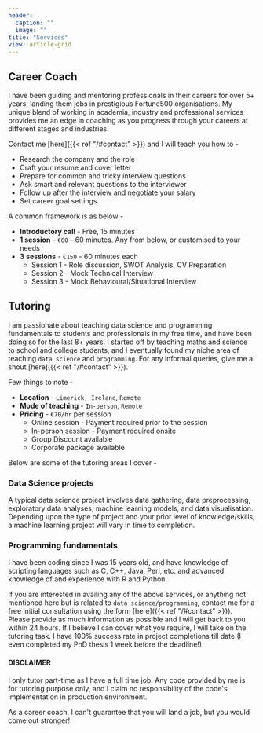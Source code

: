 ```yaml
---
header:
  caption: ""
  image: ""
title: "Services"
view: article-grid
---
```


## Career Coach
I have been guiding and mentoring professionals in their careers for over 5+ years, landing them jobs in prestigious Fortune500 organisations. My unique blend of working in academia, industry and professional services provides me an edge in coaching as you progress through your careers at different stages and industries.

Contact me [here]({{< ref "/#contact" >}}) and I will teach you how to - 

* Research the company and the role
* Craft your resume and cover letter
* Prepare for common and tricky interview questions
* Ask smart and relevant questions to the interviewer
* Follow up after the interview and negotiate your salary
* Set career goal settings

A common framework is as below -

* __Introductory call__ - Free, 15 minutes
* __1 session__ - `€60` - 60 minutes. Any from below, or customised to your needs
* __3 sessions__ - `€150` - 60 minutes each
  + Session 1 - Role discussion, SWOT Analysis, CV Preparation
  + Session 2 - Mock Technical Interview
  + Session 3 - Mock Behavioural/Situational Interview

## Tutoring
I am passionate about teaching data science and programming fundamentals to students and professionals in my free time, and have been doing so for the last 8+ years. I started off by teaching maths and science to school and college students, and I eventually found my niche area of teaching `data science` and `programming`. For any informal queries, give me a shout [here]({{< ref "/#contact" >}}).

Few things to note -

* __Location__ - `Limerick, Ireland`, `Remote`
* __Mode of teaching__ - `In-person`, `Remote`
* __Pricing__ - `€70/hr` per session
  + Online session - Payment required prior to the session
  + In-person session - Payment required onsite
  + Group Discount available
  + Corporate package available

Below are some of the tutoring areas I cover - 

### Data Science projects

A typical data science project involves data gathering, data preprocessing, exploratory data analyses, machine learning models, and data visualisation. Depending upon the type of project and your prior level of knowledge/skills, a machine learning project will vary in time to completion.

### Programming fundamentals

I have been coding since I was 15 years old, and have knowledge of scripting languages such as C, C++, Java, Perl, etc. and advanced knowledge of and experience with R and Python.

If you are interested in availing any of the above services, or anything not mentioned here but is related to `data science/programming`, contact me for a free initial consultation using the form [here]({{< ref "/#contact" >}}). Please provide as much information as possible and I will get back to you within 24 hours. If I believe I can cover what you require, I will take on the tutoring task. I have 100% success rate in project completions till date (I even completed my PhD thesis 1 week before the deadline!).

#### __DISCLAIMER__ 
I only tutor part-time as I have a full time job. Any code provided by me is for tutoring purpose only, and I claim no responsibility of the code's implementation in production environment.

As a career coach, I can't guarantee that you will land a job, but you would come out stronger!